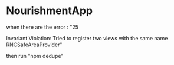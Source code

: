 # NourishmentApp

when there are the error : "25

Invariant Violation: Tried to register two views with the same name RNCSafeAreaProvider"

then run "npm dedupe"